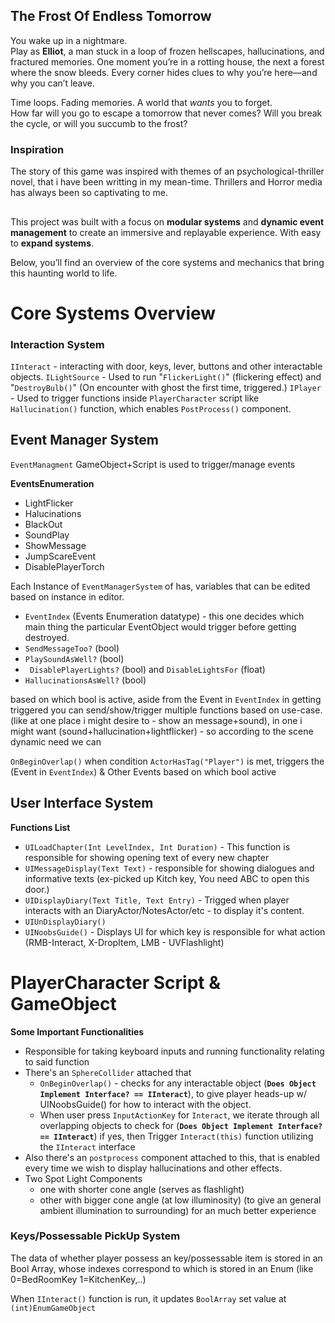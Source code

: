 ## The Frost Of Endless Tomorrow

You wake up in a nightmare.  
Play as **Elliot**, a man stuck in a loop of frozen hellscapes, hallucinations, and fractured memories. One moment you’re in a rotting house, the next a forest where the snow bleeds. Every corner hides clues to why you’re here—and why you can’t leave.

Time loops. Fading memories. A world that _wants_ you to forget.  
How far will you go to escape a tomorrow that never comes?
Will you break the cycle, or will you succumb to the frost?

### Inspiration
The story of this game was inspired with themes of an psychological-thriller novel, that i have been writting in my mean-time.
Thrillers and Horror media has always been so captivating to me.

## 
This project was built with a focus on **modular systems** and **dynamic event management** to create an immersive and replayable experience. With easy to **expand systems**.

Below, you’ll find an overview of the core systems and mechanics that bring this haunting world to life.
# Core Systems Overview
### Interaction System
`IInteract` - interacting with door, keys, lever, buttons and other interactable objects. 
`ILightSource` - Used to run "`FlickerLight()`" (flickering effect) and "`DestroyBulb()`" (On encounter with ghost the first time, triggered.)
`IPlayer` - Used to trigger functions inside `PlayerCharacter` script like `Hallucination()` function, which enables `PostProcess()` component. 

## Event Manager System
`EventManagment` GameObject+Script is used to trigger/manage events

**EventsEnumeration**
- LightFlicker
- Halucinations
- BlackOut
- SoundPlay
- ShowMessage
- JumpScareEvent
- DisablePlayerTorch 

Each Instance of `EventManagerSystem` of has, variables that can be edited based on instance in editor.
- `EventIndex` (Events Enumeration datatype) - this one decides which main thing the particular EventObject would trigger before getting destroyed.
- `SendMessageToo?` (bool)
- `PlaySoundAsWell?` (bool)
- ` DisablePlayerLights?` (bool) and `DisableLightsFor` (float)
- `HallucinationsAsWell?` (bool)

based on which bool is active, aside from the Event in `EventIndex` in getting triggered you can send/show/trigger multiple functions based on use-case. (like at one place i might desire to - show an message+sound), in one i might want (sound+hallucination+lightflicker) - so according to the scene dynamic need we can

`OnBeginOverlap()` when condition `ActorHasTag("Player")` is met, triggers the (Event in `EventIndex`) & Other Events based on which bool active  
## User Interface System
**Functions List**
- `UILoadChapter(Int LevelIndex, Int Duration)` - This function is responsible for showing opening text of every new chapter
- `UIMessageDisplay(Text Text)` - responsible for showing dialogues and informative texts (ex-picked up Kitch key, You need ABC to open this door.)
- `UIDisplayDiary(Text Title, Text Entry)` - Trigged when player interacts with an DiaryActor/NotesActor/etc - to display it's content.
- `UIUnDisplayDiary()`
- `UINoobsGuide()` - Displays UI for which key is responsible for what action (RMB-Interact, X-DropItem, LMB - UVFlashlight)

# PlayerCharacter Script & GameObject
**Some Important Functionalities**
- Responsible for taking keyboard inputs and running functionality relating to said function
- There's an `SphereCollider` attached that 
	- `OnBeginOverlap()` - checks for any interactable object (**`Does Object Implement Interface? == IInteract`**), to give player heads-up w/ UINoobsGuide() for how to interact with the object.
	- When user press `InputActionKey` for `Interact`, we iterate through all overlapping objects to check for (**`Does Object Implement Interface? == IInteract`**) if yes, then Trigger `Interact(this)` function utilizing the `IInteract` interface
- Also there's an `postprocess` component attached to this, that is enabled every time we wish to display hallucinations and other effects.
- Two Spot Light Components 
	- one with shorter cone angle (serves as flashlight) 
	- other with bigger cone angle (at low illuminosity) (to give an general ambient illumination to surrounding) for an much better experience
### Keys/Possessable PickUp System
The data of whether player possess an key/possessable item is stored in an Bool Array, whose indexes correspond to which is stored in an Enum (like 0=BedRoomKey 1=KitchenKey,..)

When `IInteract()` function is run, it updates `BoolArray` set value at `(int)EnumGameObject` 

